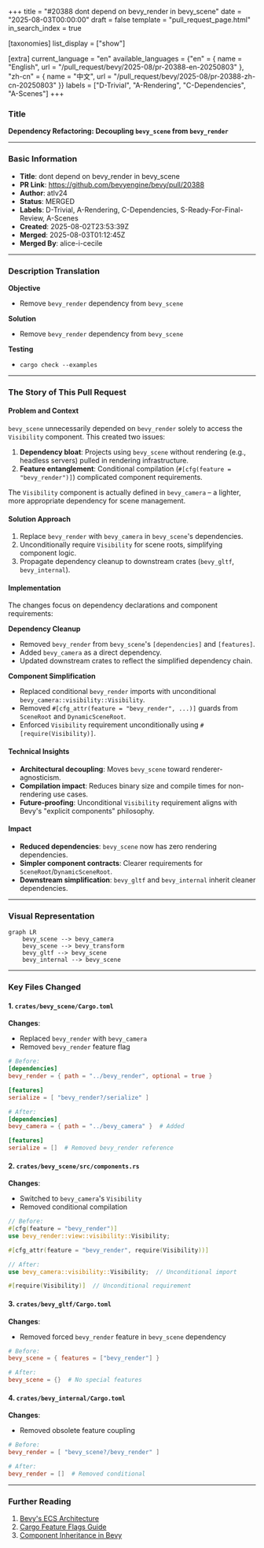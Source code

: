 +++
title = "#20388 dont depend on bevy_render in bevy_scene"
date = "2025-08-03T00:00:00"
draft = false
template = "pull_request_page.html"
in_search_index = true

[taxonomies]
list_display = ["show"]

[extra]
current_language = "en"
available_languages = {"en" = { name = "English", url = "/pull_request/bevy/2025-08/pr-20388-en-20250803" }, "zh-cn" = { name = "中文", url = "/pull_request/bevy/2025-08/pr-20388-zh-cn-20250803" }}
labels = ["D-Trivial", "A-Rendering", "C-Dependencies", "A-Scenes"]
+++

### Title  
**Dependency Refactoring: Decoupling `bevy_scene` from `bevy_render`**

---

### Basic Information  
- **Title**: dont depend on bevy_render in bevy_scene  
- **PR Link**: https://github.com/bevyengine/bevy/pull/20388  
- **Author**: atlv24  
- **Status**: MERGED  
- **Labels**: D-Trivial, A-Rendering, C-Dependencies, S-Ready-For-Final-Review, A-Scenes  
- **Created**: 2025-08-02T23:53:39Z  
- **Merged**: 2025-08-03T01:12:45Z  
- **Merged By**: alice-i-cecile  

---

### Description Translation  
**Objective**  
- Remove `bevy_render` dependency from `bevy_scene`  

**Solution**  
- Remove `bevy_render` dependency from `bevy_scene`  

**Testing**  
- `cargo check --examples`  

---

### The Story of This Pull Request  
#### Problem and Context  
`bevy_scene` unnecessarily depended on `bevy_render` solely to access the `Visibility` component. This created two issues:  
1. **Dependency bloat**: Projects using `bevy_scene` without rendering (e.g., headless servers) pulled in rendering infrastructure.  
2. **Feature entanglement**: Conditional compilation (`#[cfg(feature = "bevy_render")]`) complicated component requirements.  

The `Visibility` component is actually defined in `bevy_camera` – a lighter, more appropriate dependency for scene management.  

#### Solution Approach  
1. Replace `bevy_render` with `bevy_camera` in `bevy_scene`'s dependencies.  
2. Unconditionally require `Visibility` for scene roots, simplifying component logic.  
3. Propagate dependency cleanup to downstream crates (`bevy_gltf`, `bevy_internal`).  

#### Implementation  
The changes focus on dependency declarations and component requirements:  

**Dependency Cleanup**  
- Removed `bevy_render` from `bevy_scene`'s `[dependencies]` and `[features]`.  
- Added `bevy_camera` as a direct dependency.  
- Updated downstream crates to reflect the simplified dependency chain.  

**Component Simplification**  
- Replaced conditional `bevy_render` imports with unconditional `bevy_camera::visibility::Visibility`.  
- Removed `#[cfg_attr(feature = "bevy_render", ...)]` guards from `SceneRoot` and `DynamicSceneRoot`.  
- Enforced `Visibility` requirement unconditionally using `#[require(Visibility)]`.  

#### Technical Insights  
- **Architectural decoupling**: Moves `bevy_scene` toward renderer-agnosticism.  
- **Compilation impact**: Reduces binary size and compile times for non-rendering use cases.  
- **Future-proofing**: Unconditional `Visibility` requirement aligns with Bevy's "explicit components" philosophy.  

#### Impact  
- **Reduced dependencies**: `bevy_scene` now has zero rendering dependencies.  
- **Simpler component contracts**: Clearer requirements for `SceneRoot`/`DynamicSceneRoot`.  
- **Downstream simplification**: `bevy_gltf` and `bevy_internal` inherit cleaner dependencies.  

---

### Visual Representation  
```mermaid
graph LR
    bevy_scene --> bevy_camera
    bevy_scene --> bevy_transform
    bevy_gltf --> bevy_scene
    bevy_internal --> bevy_scene
```

---

### Key Files Changed  
#### 1. `crates/bevy_scene/Cargo.toml`  
**Changes**:  
- Replaced `bevy_render` with `bevy_camera`  
- Removed `bevy_render` feature flag  

```toml
# Before:
[dependencies]
bevy_render = { path = "../bevy_render", optional = true }

[features]
serialize = [ "bevy_render?/serialize" ]

# After:
[dependencies]
bevy_camera = { path = "../bevy_camera" }  # Added

[features]
serialize = []  # Removed bevy_render reference
```

#### 2. `crates/bevy_scene/src/components.rs`  
**Changes**:  
- Switched to `bevy_camera`'s `Visibility`  
- Removed conditional compilation  

```rust
// Before:
#[cfg(feature = "bevy_render")]
use bevy_render::view::visibility::Visibility;

#[cfg_attr(feature = "bevy_render", require(Visibility))]

// After:
use bevy_camera::visibility::Visibility;  // Unconditional import

#[require(Visibility)]  // Unconditional requirement
```

#### 3. `crates/bevy_gltf/Cargo.toml`  
**Changes**:  
- Removed forced `bevy_render` feature in `bevy_scene` dependency  

```toml
# Before:
bevy_scene = { features = ["bevy_render"] }

# After:
bevy_scene = {}  # No special features
```

#### 4. `crates/bevy_internal/Cargo.toml`  
**Changes**:  
- Removed obsolete feature coupling  

```toml
# Before:
bevy_render = [ "bevy_scene?/bevy_render" ]

# After:
bevy_render = []  # Removed conditional
```

---

### Further Reading  
1. [Bevy's ECS Architecture](https://bevyengine.org/learn/book/getting-started/ecs/)  
2. [Cargo Feature Flags Guide](https://doc.rust-lang.org/cargo/reference/features.html)  
3. [Component Inheritance in Bevy](https://bevyengine.org/examples/ECS/component-inheritance/)